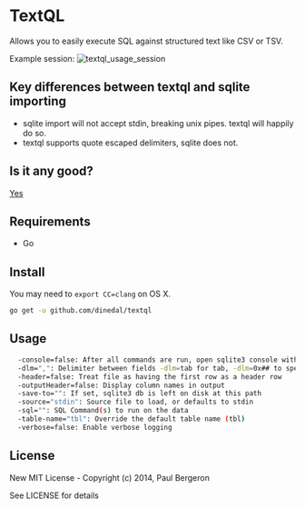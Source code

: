 # TextQL

Allows you to easily execute SQL against structured text like CSV or TSV.

Example session:
![textql_usage_session](https://raw.github.com/dinedal/textql/master/textql_usage.gif)

## Key differences between textql and sqlite importing

- sqlite import will not accept stdin, breaking unix pipes. textql will happily do so.
- textql supports quote escaped delimiters, sqlite does not.

## Is it any good?

[Yes](https://news.ycombinator.com/item?id=3067434)

## Requirements

- Go

## Install

You may need to `export CC=clang` on OS X.

```bash
go get -u github.com/dinedal/textql
```

## Usage

```bash
  -console=false: After all commands are run, open sqlite3 console with this data
  -dlm=",": Delimiter between fields -dlm=tab for tab, -dlm=0x## to specify a character code in hex
  -header=false: Treat file as having the first row as a header row
  -outputHeader=false: Display column names in output
  -save-to="": If set, sqlite3 db is left on disk at this path
  -source="stdin": Source file to load, or defaults to stdin
  -sql="": SQL Command(s) to run on the data
  -table-name="tbl": Override the default table name (tbl)
  -verbose=false: Enable verbose logging
```


## License

New MIT License - Copyright (c) 2014, Paul Bergeron

See LICENSE for details
